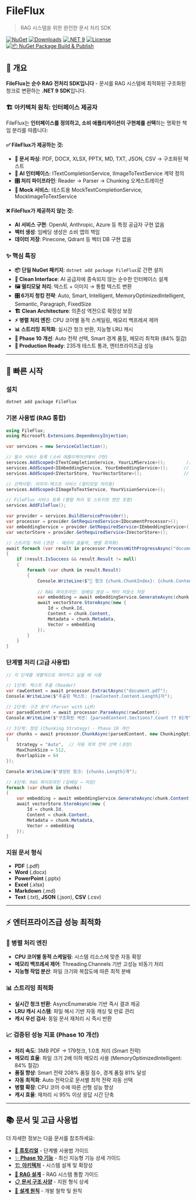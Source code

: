 # FileFlux
> RAG 시스템을 위한 완전한 문서 처리 SDK

[![NuGet](https://img.shields.io/nuget/v/FileFlux.svg)](https://www.nuget.org/packages/FileFlux)
[![Downloads](https://img.shields.io/nuget/dt/FileFlux.svg)](https://www.nuget.org/packages/FileFlux)
[![.NET 9](https://img.shields.io/badge/.NET-9.0-purple)](https://dotnet.microsoft.com/)
[![License](https://img.shields.io/badge/license-MIT-green)](LICENSE)
[![📦 NuGet Package Build & Publish](https://github.com/iyulab/FileFlux/actions/workflows/nuget-publish.yml/badge.svg)](https://github.com/iyulab/FileFlux/actions/workflows/nuget-publish.yml)

## 🎯 개요

**FileFlux는 순수 RAG 전처리 SDK입니다** - 문서를 RAG 시스템에 최적화된 구조화된 청크로 변환하는 **.NET 9 SDK**입니다.

### 🏗️ 아키텍처 원칙: 인터페이스 제공자

FileFlux는 **인터페이스를 정의하고, 소비 애플리케이션이 구현체를 선택**하는 명확한 책임 분리를 따릅니다:

#### ✅ FileFlux가 제공하는 것:
- **📄 문서 파싱**: PDF, DOCX, XLSX, PPTX, MD, TXT, JSON, CSV → 구조화된 텍스트
- **🔌 AI 인터페이스**: ITextCompletionService, IImageToTextService 계약 정의
- **🎛️ 처리 파이프라인**: Reader → Parser → Chunking 오케스트레이션
- **🧪 Mock 서비스**: 테스트용 MockTextCompletionService, MockImageToTextService

#### ❌ FileFlux가 제공하지 않는 것:
- **AI 서비스 구현**: OpenAI, Anthropic, Azure 등 특정 공급자 구현 없음
- **벡터 생성**: 임베딩 생성은 소비 앱의 책임  
- **데이터 저장**: Pinecone, Qdrant 등 벡터 DB 구현 없음

### ✨ 핵심 특징
- **📦 단일 NuGet 패키지**: `dotnet add package FileFlux`로 간편 설치
- **🎯 Clean Interface**: AI 공급자에 종속되지 않는 순수한 인터페이스 설계
- **🖼️ 멀티모달 처리**: 텍스트 + 이미지 → 통합 텍스트 변환
- **🎛️ 6가지 청킹 전략**: Auto, Smart, Intelligent, MemoryOptimizedIntelligent, Semantic, Paragraph, FixedSize  
- **🏗️ Clean Architecture**: 의존성 역전으로 확장성 보장
- **⚡ 병렬 처리 엔진**: CPU 코어별 동적 스케일링, 메모리 백프레셔 제어
- **📊 스트리밍 최적화**: 실시간 청크 반환, 지능형 LRU 캐시
- **🧠 Phase 10 개선**: Auto 전략 선택, Smart 경계 품질, 메모리 최적화 (84% 절감)
- **🚀 Production Ready**: 235개 테스트 통과, 엔터프라이즈급 성능

---

## 🚀 빠른 시작

### 설치
```bash
dotnet add package FileFlux
```

### 기본 사용법 (RAG 통합)
```csharp
using FileFlux;
using Microsoft.Extensions.DependencyInjection;

var services = new ServiceCollection();

// 필수 서비스 등록 (소비 애플리케이션에서 구현)
services.AddScoped<ITextCompletionService, YourLLMService>();        // LLM 서비스
services.AddScoped<IEmbeddingService, YourEmbeddingService>();      // 임베딩 서비스
services.AddScoped<IVectorStore, YourVectorStore>();                // 벡터 저장소

// 선택사항: 이미지-텍스트 서비스 (멀티모달 처리용)
services.AddScoped<IImageToTextService, YourVisionService>();

// FileFlux 서비스 등록 (병렬 처리 및 스트리밍 엔진 포함)
services.AddFileFlux();

var provider = services.BuildServiceProvider();
var processor = provider.GetRequiredService<IDocumentProcessor>();
var embeddingService = provider.GetRequiredService<IEmbeddingService>();
var vectorStore = provider.GetRequiredService<IVectorStore>();

// 스트리밍 처리 (권장 - 메모리 효율적, 병렬 최적화)
await foreach (var result in processor.ProcessWithProgressAsync("document.pdf"))
{
    if (result.IsSuccess && result.Result != null)
    {
        foreach (var chunk in result.Result)
        {
            Console.WriteLine($"📄 청크 {chunk.ChunkIndex}: {chunk.Content.Length}자");
            
            // RAG 파이프라인: 임베딩 생성 → 벡터 저장소 저장
            var embedding = await embeddingService.GenerateAsync(chunk.Content);
            await vectorStore.StoreAsync(new {
                Id = chunk.Id,
                Content = chunk.Content,
                Metadata = chunk.Metadata,
                Vector = embedding
            });
        }
    }
}
```

### 단계별 처리 (고급 사용법)
```csharp
// 각 단계를 개별적으로 제어하고 싶을 때 사용

// 1단계: 텍스트 추출 (Reader)
var rawContent = await processor.ExtractAsync("document.pdf");
Console.WriteLine($"추출된 텍스트: {rawContent.Content.Length}자");

// 2단계: 구조 분석 (Parser with LLM)
var parsedContent = await processor.ParseAsync(rawContent);
Console.WriteLine($"구조화된 섹션: {parsedContent.Sections?.Count ?? 0}개");

// 3단계: 청킹 (Chunking Strategy) - Phase 10 개선
var chunks = await processor.ChunkAsync(parsedContent, new ChunkingOptions
{
    Strategy = "Auto",  // 자동 최적 전략 선택 (권장)
    MaxChunkSize = 512,
    OverlapSize = 64
});

Console.WriteLine($"생성된 청크: {chunks.Length}개");

// 4단계: RAG 파이프라인 (임베딩 → 저장)
foreach (var chunk in chunks)
{
    var embedding = await embeddingService.GenerateAsync(chunk.Content);
    await vectorStore.StoreAsync(new {
        Id = chunk.Id,
        Content = chunk.Content,
        Metadata = chunk.Metadata,
        Vector = embedding
    });
}
```

### 지원 문서 형식
- **PDF** (.pdf)
- **Word** (.docx)  
- **PowerPoint** (.pptx)
- **Excel** (.xlsx)
- **Markdown** (.md)
- **Text** (.txt), **JSON** (.json), **CSV** (.csv)

---

## ⚡ 엔터프라이즈급 성능 최적화

### 🚀 병렬 처리 엔진
- **CPU 코어별 동적 스케일링**: 시스템 리소스에 맞춘 자동 확장
- **메모리 백프레셔 제어**: Threading.Channels 기반 고성능 비동기 처리
- **지능형 작업 분산**: 파일 크기와 복잡도에 따른 최적 분배

### 📊 스트리밍 최적화  
- **실시간 청크 반환**: AsyncEnumerable 기반 즉시 결과 제공
- **LRU 캐시 시스템**: 파일 해시 기반 자동 캐싱 및 만료 관리
- **캐시 우선 검사**: 동일 문서 재처리 시 즉시 반환

### 📈 검증된 성능 지표 (Phase 10 개선)
- **처리 속도**: 3MB PDF → 179청크, 1.0초 처리 (Smart 전략)
- **메모리 효율**: 파일 크기 2배 이하 메모리 사용 (MemoryOptimizedIntelligent: 84% 절감)
- **품질 향상**: Smart 전략 208% 품질 점수, 경계 품질 81% 달성
- **자동 최적화**: Auto 전략으로 문서별 최적 전략 자동 선택
- **병렬 확장**: CPU 코어 수에 따른 선형 성능 향상
- **캐시 효율**: 재처리 시 95% 이상 응답 시간 단축

---

## 📚 문서 및 고급 사용법

더 자세한 정보는 다음 문서를 참조하세요:

- [📖 **튜토리얼**](docs/TUTORIAL.md) - 단계별 사용법 가이드
- [✨ **Phase 10 기능**](docs/PHASE_10_FEATURES.md) - 최신 지능형 기능 상세 가이드
- [🏗️ **아키텍처**](docs/ARCHITECTURE.md) - 시스템 설계 및 확장성
- [🎯 **RAG 설계**](docs/RAG-DESIGN.md) - RAG 시스템 통합 가이드
- [📋 **문서 구조 사양**](docs/document-structure-specification.md) - 지원 형식 상세
- [🔧 **설계 원칙**](docs/design-principles.md) - 개발 철학 및 원칙
